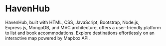 # **HavenHub**

HavenHub, built with HTML, CSS, JavaScript, Bootstrap, Node.js, Express.js, MongoDB, and MVC architecture, offers a user-friendly platform to list and book accommodations. Explore destinations effortlessly on an interactive map powered by Mapbox API.
